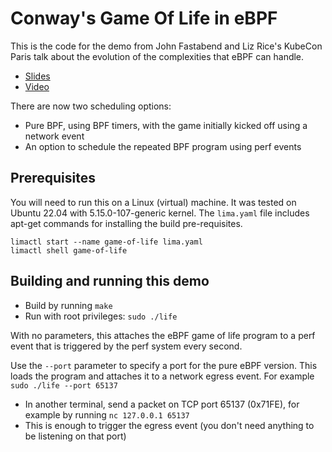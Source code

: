 # Conway's Game Of Life in eBPF

This is the code for the demo from John Fastabend and Liz Rice's KubeCon Paris
talk about the evolution of the complexities that eBPF can handle.

* [Slides](https://speakerdeck.com/lizrice/ebpfs-abilities-and-limitations-the-truth)
* [Video](https://www.youtube.com/watch?v=tClsqnZMN6I)

There are now two scheduling options:
* Pure BPF, using BPF timers, with the game initially kicked off using a network event
* An option to schedule the repeated BPF program using perf events

## Prerequisites

You will need to run this on a Linux (virtual) machine. It was tested on Ubuntu 22.04 with 5.15.0-107-generic kernel. 
The `lima.yaml` file includes apt-get commands for installing the build pre-requisites.

```
limactl start --name game-of-life lima.yaml
limactl shell game-of-life 
```

## Building and running this demo

* Build by running `make`
* Run with root privileges: `sudo ./life`

With no parameters, this attaches the eBPF game of life program to a perf event that is triggered by the perf system every second. 

Use the `--port` parameter to specify a port for the pure eBPF version. This loads the program and attaches it to a network egress event.  For example `sudo ./life --port 65137`
* In another terminal, send a packet on TCP port 65137 (0x71FE), for example by
  running `nc 127.0.0.1 65137`
* This is enough to trigger the egress event (you don't need anything to be listening on that port)

##